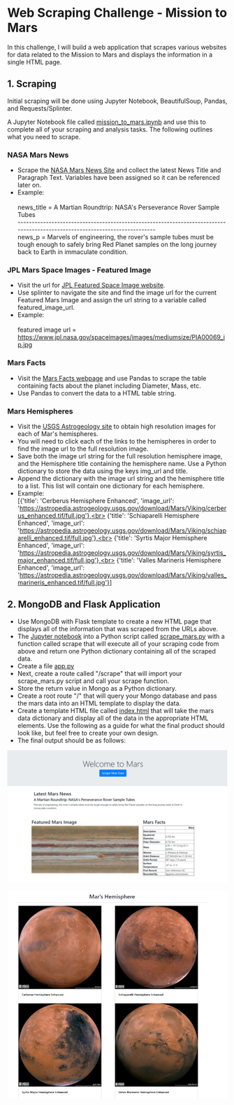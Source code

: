 # Web Scraping Challenge - Mission to Mars

In this challenge, I will build a web application that scrapes various websites for data related to the Mission to Mars and displays the information in a single HTML page.

## 1. Scraping

Initial scraping will be done using Jupyter Notebook, BeautifulSoup, Pandas, and Requests/Splinter.

A Jupyter Notebook file called [mission_to_mars.ipynb](https://github.com/cecileung1208/Homework/blob/master/Unit%2012%20-%20Web%20Scraping%20Challenge/Mission%20to%20Mars/mission_to_mars.ipynb) and use this to complete all of your scraping and analysis tasks. The following outlines what you need to scrape.


### NASA Mars News

* Scrape the [NASA Mars News Site](https://mars.nasa.gov/news/?page=0&per_page=40&order=publish_date+desc%2Ccreated_at+desc&search=&category=19%2C165%2C184%2C204&blank_scope=Latest) and collect the latest News Title and Paragraph Text. Variables have been assigned so it can be referenced later on.
* Example:<br><br>
  news_title = A Martian Roundtrip: NASA's Perseverance Rover Sample Tubes<br>
  ---------------------------------------------------------------------------------------------------------------------------<br>
  news_p = Marvels of engineering, the rover's sample tubes must be tough enough to safely bring Red Planet samples on the long journey back to Earth in immaculate condition. 



### JPL Mars Space Images - Featured Image

* Visit the url for [JPL Featured Space Image website](https://www.jpl.nasa.gov/spaceimages/?search=&category=Mars).
* Use splinter to navigate the site and find the image url for the current Featured Mars Image and assign the url string to a variable called featured_image_url.
* Example:<br><br>
  featured image url = https://www.jpl.nasa.gov/spaceimages/images/mediumsize/PIA00069_ip.jpg
  
### Mars Facts

* Visit the [Mars Facts webpage](https://space-facts.com/mars/) and use Pandas to scrape the table containing facts about the planet including Diameter, Mass, etc.
* Use Pandas to convert the data to a HTML table string.

### Mars Hemispheres

* Visit the [USGS Astrogeology site](https://astrogeology.usgs.gov/search/results?q=hemisphere+enhanced&k1=target&v1=Mars) to obtain high resolution images for each of Mar's hemispheres.
* You will need to click each of the links to the hemispheres in order to find the image url to the full resolution image.
* Save both the image url string for the full resolution hemisphere image, and the Hemisphere title containing the hemisphere name. Use a Python dictionary to store the data using the keys img_url and title.
* Append the dictionary with the image url string and the hemisphere title to a list. This list will contain one dictionary for each hemisphere.
* Example:<br>
[{'title': 'Cerberus Hemisphere Enhanced', 'image_url': 'https://astropedia.astrogeology.usgs.gov/download/Mars/Viking/cerberus_enhanced.tif/full.jpg'},<br>
{'title': 'Schiaparelli Hemisphere Enhanced', 'image_url': 'https://astropedia.astrogeology.usgs.gov/download/Mars/Viking/schiaparelli_enhanced.tif/full.jpg'},<br>
{'title': 'Syrtis Major Hemisphere Enhanced', 'image_url': 'https://astropedia.astrogeology.usgs.gov/download/Mars/Viking/syrtis_major_enhanced.tif/full.jpg'},<br>
{'title': 'Valles Marineris Hemisphere Enhanced', 'image_url': 'https://astropedia.astrogeology.usgs.gov/download/Mars/Viking/valles_marineris_enhanced.tif/full.jpg'}]

## 2.  MongoDB and Flask Application

* Use MongoDB with Flask template to create a new HTML page that displays all of the information that was scraped from the URLs above.
* The [Jupyter notebook](https://github.com/cecileung1208/Homework/blob/master/Unit%2012%20-%20Web%20Scraping%20Challenge/Mission%20to%20Mars/mission_to_mars.ipynb) into a Python script called [scrape_mars.py](https://github.com/cecileung1208/Homework/blob/master/Unit%2012%20-%20Web%20Scraping%20Challenge/Mission%20to%20Mars/scrape_mars.py) with a function called scrape that will execute all of your scraping code from above and return one Python dictionary containing all of the scraped data.
* Create a file [app.py](https://github.com/cecileung1208/Homework/blob/master/Unit%2012%20-%20Web%20Scraping%20Challenge/Mission%20to%20Mars/app.py)
* Next, create a route called "/scrape" that will import your scrape_mars.py script and call your scrape function.
* Store the return value in Mongo as a Python dictionary.
* Create a root route "/" that will query your Mongo database and pass the mars data into an HTML template to display the data.
* Create a template HTML file called [index.html](https://github.com/cecileung1208/Homework/blob/master/Unit%2012%20-%20Web%20Scraping%20Challenge/Mission%20to%20Mars/templates/index.html) that will take the mars data dictionary and display all of the data in the appropriate HTML elements. Use the following as a guide for what the final product should look like, but feel free to create your own design.
* The final output should be as follows:

![Image](https://github.com/cecileung1208/Homework/blob/master/Unit%2012%20-%20Web%20Scraping%20Challenge/Mission%20to%20Mars/Images/Mission%20to%20Mars%20HTML%201.png)
<div style="text-align:center"><img src="https://github.com/cecileung1208/Homework/blob/master/Unit%2012%20-%20Web%20Scraping%20Challenge/Mission%20to%20Mars/Images/Mission%20to%20Mars%20HTML%202.png" /></div>
